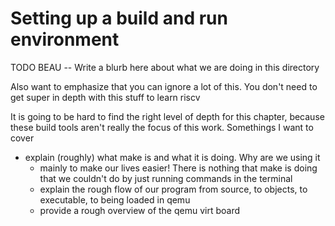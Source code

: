 # Setting up a build and run environment
TODO BEAU -- Write a blurb here about what we are doing in this directory

Also want to emphasize that you can ignore a lot of this. You don't need to get super in depth with this stuff to learn riscv

It is going to be hard to find the right level of depth for this chapter, because these build tools aren't really the focus of this work. Somethings I want to cover
- explain (roughly) what make is and what it is doing. Why are we using it
  - mainly to make our lives easier! There is nothing that make is doing that we couldn't
    do by just running commands in the terminal
  - explain the rough flow of our program from source, to objects, to executable, to being loaded in qemu
  - provide a rough overview of the qemu virt board
